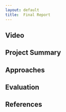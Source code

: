 ```yaml
---
layout: default
title:  Final Report
---
```


## Video

## Project Summary

## Approaches

## Evaluation

## References
